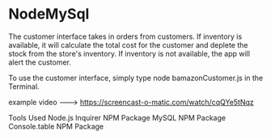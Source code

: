 # NodeMySql
The customer interface takes in orders from customers. If inventory is available, it will calculate the total cost for the customer and deplete the stock from the store's inventory. If inventory is not available, the app will alert the customer.

To use the customer interface, simply type node bamazonCustomer.js in the Terminal.

example video ---> https://screencast-o-matic.com/watch/cqQYe5tNqz

Tools Used
Node.js
Inquirer NPM Package
MySQL NPM Package
Console.table NPM Package